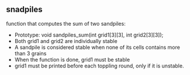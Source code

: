 ## snadpiles
function that computes the sum of two sandpiles:
* Prototype: void sandpiles_sum(int grid1[3][3], int grid2[3][3]);
* Both grid1 and grid2 are individually stable
* A sandpile is considered stable when none of its cells contains more than 3 grains
* When the function is done, grid1 must be stable
* grid1 must be printed before each toppling round, only if it is unstable.